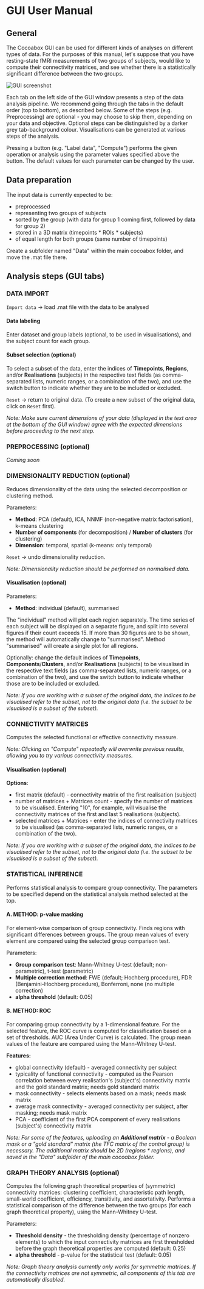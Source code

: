 
# GUI User Manual

## General

The Cocoabox GUI can be used for different kinds of analyses on different types of data. For the purposes of this manual, let's suppose that you have resting-state fMRI measurements of two groups of subjects, would like to compute their connectivity matrices, and see whether there is a statistically significant difference between the two groups. 

![GUI screenshot](/GUI_screenshot.png)

Each tab on the left side of the GUI window presents a step of the data analysis pipeline. We recommend going through the tabs in the default order (top to bottom), as described below. Some of the steps (e.g. Preprocessing) are optional - you may choose to skip them, depending on your data and objective. Optional steps can be distinguished by a darker grey tab-background colour. Visualisations can be generated at various steps of the analysis.

Pressing a button (e.g. "Label data", "Compute") performs the given operation or analysis using the parameter values specified above the button. The default values for each parameter can be changed by the user.

## Data preparation

The input data is currently expected to be:
- preprocessed
- representing two groups of subjects
- sorted by the group (with data for group 1 coming first, followed by data for group 2)
- stored in a 3D matrix (timepoints * ROIs * subjects)
- of equal length for both groups (same number of timepoints)

Create a subfolder named "Data" within the main cocoabox folder, and move the .mat file there. 

## Analysis steps (GUI tabs)

### DATA IMPORT

`Import data` -> load .mat file with the data to be analysed

#### Data labeling
Enter dataset and group labels (optional, to be used in visualisations), and the subject count for each group. 

#### Subset selection (optional)
To select a subset of the data, enter the indices of **Timepoints**, **Regions**, and/or **Realisations** (subjects) in the respective text fields (as comma-separated lists, numeric ranges, or a combination of the two), and use the switch button to indicate whether they are to be included or excluded. 

`Reset` -> return to original data. (To create a new subset of the original data, click on `Reset` first).

*Note: Make sure current dimensions of your data (displayed in the text area at the bottom of the GUI window) agree with the expected dimensions before proceeding to the next step.*

### PREPROCESSING (optional)

*Coming soon*

### DIMENSIONALITY REDUCTION (optional)

Reduces dimensionality of the data using the selected decomposition or clustering method. 

Parameters:
- **Method**: PCA (default), ICA, NNMF (non-negative matrix factorisation), k-means clustering
- **Number of components** (for decomposition) / **Number of clusters** (for clustering)
- **Dimension**: temporal, spatial (k-means: only temporal)

`Reset` -> undo dimensionality reduction.

*Note: Dimensionality reduction should be performed on normalised data.*

#### Visualisation (optional)

Parameters:
- **Method**: individual (default), summarised

The "individual" method will plot each region separately. The time series of each subject will be displayed on a separate figure, and split into several figures if their count exceeds 15. If more than 30 figures are to be shown, the method will automatically change to "summarised". Method "summarised" will create a single plot for all regions.

Optionally: change the default indices of **Timepoints**, **Components**/**Clusters**, and/or **Realisations** (subjects) to be visualised in the respective text fields (as comma-separated lists, numeric ranges, or a combination of the two), and use the switch button to indicate whether those are to be included or excluded. 

*Note: If you are working with a subset of the original data, the indices to be visualised refer to the subset, not to the original data (i.e. the subset to be visualised is a subset of the subset).*

### CONNECTIVITY MATRICES

Computes the selected functional or effective connectivity measure.

*Note: Clicking on "Compute" repeatedly will overwrite previous results, allowing you to try various connectivity measures.*

#### Visualisation (optional)

**Options**:
- first matrix (default) - connectivity matrix of the first realisation (subject)
- number of matrices + Matrices count - specify the number of matrices to be visualised. Entering "10", for example, will visualise the connectivity matrices of the first and last 5 realisations (subjects).
- selected matrices + Matrices - enter the indices of connectivity matrices to be visualised (as comma-separated lists, numeric ranges, or a combination of the two).

*Note: If you are working with a subset of the original data, the indices to be visualised refer to the subset, not to the original data (i.e. the subset to be visualised is a subset of the subset).* 

### STATISTICAL INFERENCE

Performs statistical analysis to compare group connectivity. The parameters to be specified depend on the statistical analysis method selected at the top.

#### A. METHOD: p-value masking

For element-wise comparison of group connectivity. Finds regions with significant differences between groups. The group mean values of every element are compared using the selected group comparison test. 

Parameters:
- **Group comparison test**: Mann-Whitney U-test (default; non-parametric), t-test (parametric)
- **Multiple correction method**: FWE (default; Hochberg procedure), FDR (Benjamini-Hochberg procedure), Bonferroni, none (no multiple correction)
- **alpha threshold** (default: 0.05)

#### B. METHOD: ROC 

For comparing group connectivity by a 1-dimensional feature. For the selected feature, the ROC curve is computed for classification based on a set of thresholds. AUC (Area Under Curve) is calculated. The group mean values of the feature are compared using the Mann-Whitney U-test. 

**Features:**
- global connectivity (default) - averaged connectivity per subject
- typicality of functional connectivity - computed as the Pearson correlation between every realisation's (subject's) connectivity matrix and the gold standard matrix; needs gold standard matrix
- mask connectivity - selects elements based on a mask; needs mask matrix
- average mask connectivity - averaged connectivity per subject, after masking; needs mask matrix 
- PCA - coefficient of the first PCA component of every realisations (subject's) connectivity matrix 	

*Note: For some of the features, uploading an **Additional matrix** - a Boolean mask or a "gold standard" matrix (the TFC matrix of the control group) is necessary. The additional matrix should be 2D (regions * regions), and saved in the "Data" subfolder of the main cocoabox folder.*

### GRAPH THEORY ANALYSIS (optional)

Computes the following graph theoretical properties of (symmetric) connectivity matrices: clustering coefficient, characteristic path length, small-world coefficient, efficiency, transitivity, and assortativity. Performs a statistical comparison of the difference between the two groups (for each graph theoretical property), using the Mann-Whitney U-test.

Parameters:
- **Threshold density** - the thresholding density (percentage of nonzero elements) to which the input connectivity matrices are first thresholded before the graph theoretical properties are computed (default: 0.25)
- **alpha threshold** - p-value for the statistical test (default: 0.05)

*Note: Graph theory analysis currently only works for symmetric matrices. If the connectivity matrices are not symmetric, all components of this tab are automatically disabled.*
